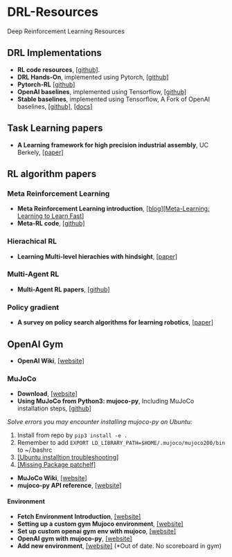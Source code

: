# DRL-Resources
Deep Reinforcement Learning Resources

## DRL Implementations
- **RL code resources**, [[github]](https://github.com/TheMTank/RL-code-resources).
- **DRL Hands-On**, implemented using Pytorch, [[github]](https://github.com/PacktPublishing/Deep-Reinforcement-Learning-Hands-On)
- **Pytorch-RL** [[github]](https://github.com/Psyche-mia/pytorch-rl)
- **OpenAI baselines**, implemented using Tensorflow, [[github]](https://github.com/openai/baselines)
- **Stable baselines**, implemented using Tensorflow, A Fork of OpenAI baselines, [[github]](https://github.com/hill-a/stable-baselines), [[docs]](https://stable-baselines.readthedocs.io/en/master/guide/install.html)

## Task Learning papers
- **A Learning framework for high precision industrial assembly**, UC Berkely, [[paper]](https://arxiv.org/pdf/1809.08548.pdf)

## RL algorithm papers

### Meta Reinforcement Learning

- **Meta Reinforcement Learning introduction**, [[blog]](https://lilianweng.github.io/lil-log/2019/06/23/meta-reinforcement-learning.html)[[Meta-Learning: Learning to Learn Fast]](https://lilianweng.github.io/lil-log/2018/11/30/meta-learning.html)
- **Meta-RL code**, [[github]](https://github.com/Psyche-mia/Meta-RL)

### Hierachical RL

- **Learning Multi-level hierachies with hindsight**, [[paper]](https://openreview.net/pdf?id=ryzECoAcY7)

### Multi-Agent RL

- **Multi-Agent RL papers**, [[github]](https://github.com/Psyche-mia/MARL-Papers)


### Policy gradient 

- **A survey on policy search algorithms for learning robotics**, [[paper]](https://arxiv.org/pdf/1807.02303.pdf)

## OpenAI Gym

- **OpenAI Wiki**, [[website]](https://github.com/openai/gym/wiki/Environments)

### MuJoCo
- **Download**, [[website]](http://www.mujoco.org/)
- **Using MuJoCo from Python3: mujoco-py**, Including MuJoCo installation steps, [[github]](https://github.com/openai/mujoco-py)

*Solve errors you may encounter installing mujoco-py on Ubuntu:* 
1. Install from repo by ```pip3 install -e .```
1. Remember to add ```EXPORT LD_LIBRARY_PATH=$HOME/.mujoco/mujoco200/bin``` to ~/.bashrc
2. [[Ubuntu installtion troubleshooting]](https://github.com/openai/mujoco-py) 
3. [[Missing Package patchelf]](https://github.com/openai/mujoco-py/issues/147)

- **MuJoCo Wiki**, [[website]](http://mujoco.org/book/index.html)
- **mujoco-py API reference**, [[website]](https://openai.github.io/mujoco-py/build/html/reference.html#mjsim-basic-simulation)

#### Environment
- **Fetch Environment Introduction**, [[website]](https://openai.com/blog/ingredients-for-robotics-research/)
- **Setting up a custom gym Mujoco environment**, [[website]](https://www.andrewszot.com/blog/machine_learning/reinforcement_learning/gym_with_mujoco)
- **Set up custom openai gym env with mujoco**, [[website]](http://deepwater.xin/wp-content/uploads/2019/02/set%20up%20custom%20openai%20gym%20env%20with%20mujoco.html)
- **OpenAI gym with mujoco-py**, [[website]](https://gemst1.github.io/1-OpenaiGym-mujoco-py)
- **Add new environment**, [[website]](https://github.com/openai/gym/wiki/Environments) (*Out of date. No scoreboard in gym)
